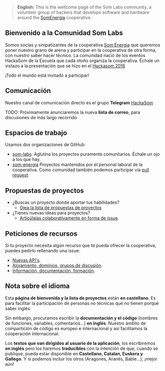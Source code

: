 > **English:** This is the wellcome page of the Som Labs community,
> a volunteer group of hackers that develops software and hardware
> around the [SomEnergia](https://somenergia.coop) cooperative.

## Bienvenido a la Comunidad Som Labs

Somos socias y simpatizantes de la cooperativa [Som Energia](https://somenergia.coop)
que queremos poner nuestro grano de arena
y participar en la cooperativa de otra forma, con nuestro saber hacer técnico.
La comunidad nació de los eventos HackaSom de la Escuela que cada otoño organiza la cooperativa.
Échale un vistazo a la presentación que se hizo en el [Hackasom 2018](https://som-energia.github.io/somenergia-courses/2018-10-06-hackasom2018/)

¡Todo el mundo está invitado a participar!

## Comunicación

Nuestro canal de comunicación directo es el grupo **Telegram** [HackaSom](https://t.me/joinchat/DgqOPEAGIu81y1vTfiK-6w)

TODO: Pròximamente anunciaremos la nueva **lista de correo**, para discusiones de más largo recorrido

## Espacios de trabajo

Usamos dos organizaciones de GitHub:

- [som-labs](https://github.com/som-labs/):
	Aglutina los proyectos puramente comunitarios.
	Échale un ojo a los que hay.
- [som-energia](https://github.com/som-energia/)
	Proyectos mantenidos por el personal laboral de la cooperativa.
	Como comunidad también podemos participar vía [pull request](http://aprendegit.com/que-es-un-pull-request/).

## Propuestas de proyectos

- ¿Buscas un proyecto donde aportar tus habilidades?
  - [Ojea la lista de propuestas de proyectos](https://github.com/som-labs/community/issues)
- ¿Tienes nuevas ideas para proyectos?
	- [Articúlalas colaborativamente en forma de issue](https://github.com/som-labs/community/issues/new?template=idea-de-proyecto.md).

## Peticiones de recursos

Si tu proyecto necesita algún recurso que te pueda ofrecer la cooperativa,
puedes pedirlo rellenando una issue:

- [Nuevas API's](https://github.com/som-labs/community/issues/new?template=peticion-de-api.md).
- [Alojamiento, dominios, grupos de discusión](https://github.com/som-labs/community/issues/new?template=peticion-de-infrastructura.md).
- [Información, documentación, formación](https://github.com/som-labs/community/issues/new?template=peticion-de-informacion.md).

## Nota sobre el idioma

Esta **página de bienvenida y la lista de proyectos** están **en castellano**.
Es para facilitar la participación de personas no técnicas que no tienen porqué saber inglés.

Sin embargo, procuramos escribir la **documentación y el código**
(nombres de funciones, variables, comentarios...)
**en inglés**.
Nuestro ámbito de compartición de código es europeo e internacional
y así facilitamos la cooperación internacional.

Los **textos que van dirigidos al usuario de la aplicación**,
los escribiremos **en inglés** pero los haremos **traducibles**
con la intención de que, cuando se publique,
pueda estar disponible en **Castellano, Catalan, Euskera y Gallego**.
Y si podemos incluir los otros (Aragones, Aranés, Bable...), ¡mejor aún!



